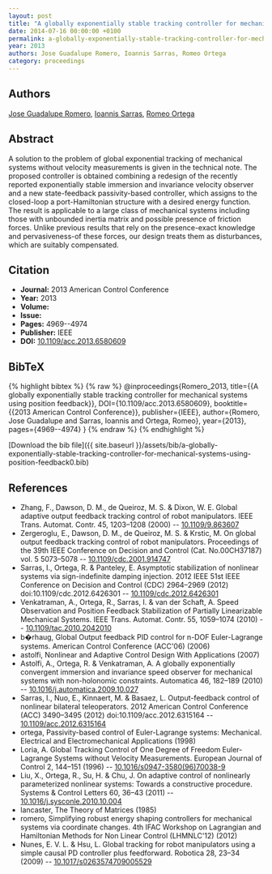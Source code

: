 ```yaml
---
layout: post
title: "A globally exponentially stable tracking controller for mechanical systems using position feedback"
date: 2014-07-16 00:00:00 +0100
permalink: a-globally-exponentially-stable-tracking-controller-for-mechanical-systems-using-position-feedback0
year: 2013
authors: Jose Guadalupe Romero, Ioannis Sarras, Romeo Ortega
category: proceedings
---
```

 
## Authors
[Jose Guadalupe Romero](authors/jose-guadalupe-romero), [Ioannis Sarras](authors/ioannis-sarras), [Romeo Ortega](authors/romeo-ortega)
 
## Abstract
A solution to the problem of global exponential tracking of mechanical systems without velocity measurements is given in the technical note. The proposed controller is obtained combining a redesign of the recently reported exponentially stable immersion and invariance velocity observer and a new state-feedback passivity-based controller, which assigns to the closed-loop a port-Hamiltonian structure with a desired energy function. The result is applicable to a large class of mechanical systems including those with unbounded inertia matrix and possible presence of friction forces. Unlike previous results that rely on the presence-exact knowledge and pervasiveness-of these forces, our design treats them as disturbances, which are suitably compensated.
 
## Citation
- **Journal:** 2013 American Control Conference
- **Year:** 2013
- **Volume:** 
- **Issue:** 
- **Pages:** 4969--4974
- **Publisher:** IEEE
- **DOI:** [10.1109/acc.2013.6580609](https://doi.org/10.1109/acc.2013.6580609)
 
## BibTeX
{% highlight bibtex %}
{% raw %}
@inproceedings{Romero_2013,
  title={{A globally exponentially stable tracking controller for mechanical systems using position feedback}},
  DOI={10.1109/acc.2013.6580609},
  booktitle={{2013 American Control Conference}},
  publisher={IEEE},
  author={Romero, Jose Guadalupe and Sarras, Ioannis and Ortega, Romeo},
  year={2013},
  pages={4969--4974}
}
{% endraw %}
{% endhighlight %}
 
[Download the bib file]({{ site.baseurl }}/assets/bib/a-globally-exponentially-stable-tracking-controller-for-mechanical-systems-using-position-feedback0.bib)
 
## References
- Zhang, F., Dawson, D. M., de Queiroz, M. S. & Dixon, W. E. Global adaptive output feedback tracking control of robot manipulators. IEEE Trans. Automat. Contr. 45, 1203–1208 (2000) -- [10.1109/9.863607](https://doi.org/10.1109/9.863607)
- Zergeroglu, E., Dawson, D. M., de Queiroz, M. S. & Krstic, M. On global output feedback tracking control of robot manipulators. Proceedings of the 39th IEEE Conference on Decision and Control (Cat. No.00CH37187) vol. 5 5073–5078 -- [10.1109/cdc.2001.914747](https://doi.org/10.1109/cdc.2001.914747)
- Sarras, I., Ortega, R. & Panteley, E. Asymptotic stabilization of nonlinear systems via sign-indefinite damping injection. 2012 IEEE 51st IEEE Conference on Decision and Control (CDC) 2964–2969 (2012) doi:10.1109/cdc.2012.6426301 -- [10.1109/cdc.2012.6426301](https://doi.org/10.1109/cdc.2012.6426301)
- Venkatraman, A., Ortega, R., Sarras, I. & van der Schaft, A. Speed Observation and Position Feedback Stabilization of Partially Linearizable Mechanical Systems. IEEE Trans. Automat. Contr. 55, 1059–1074 (2010) -- [10.1109/tac.2010.2042010](https://doi.org/10.1109/tac.2010.2042010)
- b�rhaug, Global Output feedback PID control for n-DOF Euler-Lagrange systems. American Control Conference (ACC'06) (2006)
- astolfi, Nonlinear and Adaptive Control Design With Applications (2007)
- Astolfi, A., Ortega, R. & Venkatraman, A. A globally exponentially convergent immersion and invariance speed observer for mechanical systems with non-holonomic constraints. Automatica 46, 182–189 (2010) -- [10.1016/j.automatica.2009.10.027](https://doi.org/10.1016/j.automatica.2009.10.027)
- Sarras, I., Nuo, E., Kinnaert, M. & Basaez, L. Output-feedback control of nonlinear bilateral teleoperators. 2012 American Control Conference (ACC) 3490–3495 (2012) doi:10.1109/acc.2012.6315164 -- [10.1109/acc.2012.6315164](https://doi.org/10.1109/acc.2012.6315164)
- ortega, Passivity-based control of Euler-Lagrange systems: Mechanical. Electrical and Electromechanical Applications (1998)
- Loria, A. Global Tracking Control of One Degree of Freedom Euler-Lagrange Systems without Velocity Measurements. European Journal of Control 2, 144–151 (1996) -- [10.1016/s0947-3580(96)70038-9](https://doi.org/10.1016/s0947-3580(96)70038-9)
- Liu, X., Ortega, R., Su, H. & Chu, J. On adaptive control of nonlinearly parameterized nonlinear systems: Towards a constructive procedure. Systems &amp; Control Letters 60, 36–43 (2011) -- [10.1016/j.sysconle.2010.10.004](https://doi.org/10.1016/j.sysconle.2010.10.004)
- lancaster, The Theory of Matrices (1985)
- romero, Simplifying robust energy shaping controllers for mechanical systems via coordinate changes. 4th IFAC Workshop on Lagrangian and Hamiltonian Methods for Non Linear Control (LHMNLC'12) (2012)
- Nunes, E. V. L. & Hsu, L. Global tracking for robot manipulators using a simple causal PD controller plus feedforward. Robotica 28, 23–34 (2009) -- [10.1017/s0263574709005529](https://doi.org/10.1017/s0263574709005529)

